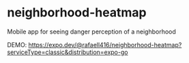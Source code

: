 # neighborhood-heatmap
Mobile app for seeing danger perception of a neighborhood


DEMO: https://expo.dev/@rafaell416/neighborhood-heatmap?serviceType=classic&distribution=expo-go

